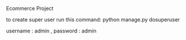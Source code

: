 Ecommerce Project


to create super user run this command:
python manage.py dosuperuser

username : admin , password : admin

